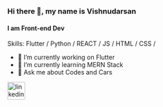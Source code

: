 ### Hi there 👋, my name is Vishnudarsan
#### I am Front-end Dev
 

Skills: Flutter / Python / REACT / JS / HTML / CSS / 

- 🔭 I’m currently working on Flutter 
- 🌱 I’m currently learning MERN Stack 
- 💬 Ask me about Codes and Cars 


[<img src='https://cdn.jsdelivr.net/npm/simple-icons@3.0.1/icons/linkedin.svg' alt='linkedin' height='40'>](https://www.linkedin.com/in/linkedin.com/in/vishnudarsan1508/)  

